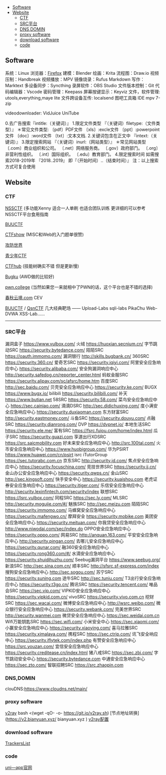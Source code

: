 <!-- @import "[TOC]" {cmd="toc" depthFrom=1 depthTo=6 orderedList=false} -->

<!-- code_chunk_output -->

- [Software](#software)
- [Website](#website)
  - [CTF](#ctf)
  - [SRC平台](#src平台)
  - [DNS,DOMIN](#dnsdomin)
  - [proxy software](#proxy-software)
  - [download software](#download-software)
  - [code](#code)

<!-- /code_chunk_output -->





## Software

系统：Linux
浏览器：[Firefox](https://www.mozilla.org/en-US/firefox/all/#product-desktop-release)
建模：Blender
绘画：Krita
流程图：Draw.io
视频压制：Handbreak
视频播放：MPV
镜像烧录：Rufus
Markdown 写作：Marktext
多设备同步：Syncthing
录屏软件：OBS Studio
文件版本控制：Git
代码编辑器：Vscode
密码管理：Keepass
屏幕按键显示：Keyviz
文件，软件管理: utools,everything,maye lite
文件跨设备互传: localsend
图吧工具箱  IDE mpv 7-zip

videodownloader: VidJuice UniTube

0.去广告搜索『intitle:（关键词）』
1.限定文件类型
『（关键词）filetype:（文件类型）』
＊常见文件类型:
〔pdf〕PDF文件
〔xls〕:excle文件
〔ppt〕:powerpoint文件
〔doc〕:word文件
〔txt〕:文本文档.
2.关键词包含在正文中
『intext:（关键词）』
3.限定搜索网站
『（关键词）inurl:（网站类型）』
＊常见网站类型
〔.com〕商业组织和公司。
〔.net〕网络服务商。
〔.gov〕政府部门。
〔.org〕非营利性组织。
〔.int〕国际组织。
〔.edu〕教育部门。
4.限定搜索时间
如需搜索2018-2019年
『2018..2019』
即『（开始时间）..（结束时间）』
注：以上搜索方式可复合使用



## Website


### CTF

[NSSCTF](https://www.nssctf.cn/index) (多功能Xenny 适合一人单刷 也适合团队训练 更详细的可以参考 NSSCTF平台食用指南

[BUUCTF](https://buuoj.cn/)

[CTFshow](https://ctf.show/) (MISC和Web的入门题单很赞)

[攻防世界](https://adworld.xctf.org.cn/home/index)

[青少年CTF](https://www.qsnctf.com/)

[CTFhub](https://www.ctfhub.com/#/index) (技能树确实不错 但是更新慢)

[Bugku](https://ctf.bugku.com/) (AWD做的比较好)

[pwn.college](https://pwn.college/) (当然如果您一来就相中了PWN的话，这个平台也是不错的选择)

[春秋云境.com](https://yunjing.ichunqiu.com/) CEV

[BUUCTF](https://buuoj.cn/) / [QsnCTF](https://www.qsnctf.com/) 几大经典靶场 —— Upload-Labs sqli-labs PikaChu Web-DVWA XSS-Lab……

---
### SRC平台
漏洞盒子 https://www.vulbox.com/
火绒 https://huoxian.secnium.cn/
字节跳动SRC https://security.bytedance.com/
陌陌SRC https://oauth.immomo.com/
漏洞银行 http://skills.bugbank.cn/
360SRC https://security.360.cn/
爱奇艺SRC https://security.iqiyi.com/
阿里安全应急响应中心 https://security.alibaba.com/
安全狗漏洞响应中心 http://security.safedog.cn/reporter_center.html
蚂蚁金服SRC https://security.alipay.com/sc/afsrc/home.htm
百度SRC http://sec.baidu.com/
贝壳安全应急响应中心 https://security.ke.com/
BUGX https://www.bugx.io/
bilibili https://security.bilibili.com/
补天 https://www.butian.net
58SRC https://security.58.com/
菜鸟安全应急响应中心 https://sec.cainiao.com/
滴滴DSRC http://sec.didichuxing.com/
度小满安全应急响应中心 https://security.duxiaoman.com
东方财富SRC http://security.eastmoney.com/
斗鱼SRC https://security.douyu.com/
点融SRC https://security.dianrong.com/
DVP https://dvpnet.io/
本地生活SRC https://security.ele.me/
富有SRC https://fsrc.fuiou.com/home/index.html
瓜子SRC https://security.guazi.com
享道出行XDSRC https://src.saicmobility.com
好未来安全应急响应中心 http://src.100tal.com/
火币安全应急响应中心 https://www.huobigroup.com/
华为PSIRT https://www.huawei.com/cn/psirt
isrc iTutorGroup https://sec.tutorabc.com.cn
京东SRC http://security.jd.com/
焦点安全应急响应中心 https://security.focuschina.com/
竞技世界SRC https://security.jj.cn/
金山办公安全应急响应中心 https://security.qwps.cn/
金山SRC http://sec.kingsoft.com/
快手安全中心 https://security.kuaishou.com
老虎证券安全应急响应中心 https://security.itiger.com/
乐信安全应急响应中心 http://security.lexinfintech.com/security/index
联想SRC https://lsrc.vulbox.com/
同程SRC https://sec.ly.com/
MLSRC http://security.mogujie.com/#/
魅族SRC http://sec.meizu.com
陌陌SRC https://security.immomo.com/
马蜂窝安全应急响应中心 https://security.mafengwo.cn/
摩拜安全 https://security.mobike.com
美团安全应急响应中心 https://security.meituan.com/
你我贷安全应急响应中心 http://www.niwodai.com/sec/index.do
OPPO安全应急响应中心 https://security.oppo.com/
网易SRC http://anquan.163.com/
平安安全应急响应中心 http://security.pingan.com/
去哪儿安全应急响应中心 https://security.qunar.com/
融360安全应急响应中心 https://security.rong360.com/#/
水滴安全应急响应中心 https://security.shuidihuzhu.com/
Seebug漏洞平台 https://www.seebug.org/
新浪SRC http://sec.sina.com.cn/
顺丰SRC http://sfsrc.sf-express.com/index
搜狗安全应急响应中心 http://sec.sogou.com/
苏宁SRC https://security.suning.com
途牛SRC http://sec.tuniu.com/
T3出行安全应急响应中心 https://security.t3go.cn/
腾讯SRC https://security.tencent.com/
唯品会SRC https://sec.vip.com/
VIPKID安全应急响应中心 https://security.vipkid.com.cn/
vivoSRC https://security.vivo.com.cn
挖财SRC https://sec.wacai.com/
微博安全应急响应中心 http://wsrc.weibo.com/
微众银行安全应急响应中心 https://security.webank.com/
完美世界SRC http://security.wanmei.com
微贷安全应急响应中心 https://sec.weidai.com.cn
Wifi万能钥匙SRC https://sec.wifi.com/
小米安全中心 https://sec.xiaomi.com/
小赢安全应急响应中心 https://security.xiaoying.com/
喜马拉雅SRC https://security.ximalaya.com/
携程SRC https://sec.ctrip.com/
讯飞安全响应中心 https://security.iflytek.com/index.php
有赞安全应急响应中心 https://src.youzan.com/
宜信安全应急响应中心 https://security.creditease.cn/index.html
猪八戒SRC https://sec.zbj.com/
字节跳动安全中心 https://security.bytedance.com
中通安全应急响应中心 https://sec.zto.com/
智联招聘SRC https://src.zhaopin.com

### DNS,DOMIN
clouDNS:https://www.cloudns.net/main/

### proxy software
[v2ray](https://233boy.com/v2ray/v2ray-script/)
    bash <(wget -qO- -o- https://git.io/v2ray.sh)
[节点地址转换](https://v2.bianyuan.xyz/ bianyuan.xyz )
[v2ray配置](https://233boy.com/)

### download software
[TrackersList](https://trackerslist.com/#/)


### code
[uni—app官网](https://uniapp.dcloud.net.cn/resource.html)